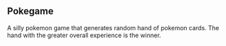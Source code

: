 ## Pokegame



A silly pokemon game that generates random hand of pokemon cards. The hand with the greater overall experience is the winner.
